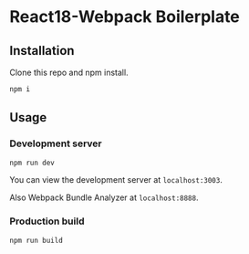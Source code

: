 # React18-Webpack Boilerplate

## Installation

Clone this repo and npm install.

```bash
npm i
```
## Usage

### Development server

```bash
npm run dev
```
You can view the development server at `localhost:3003`.

Also Webpack Bundle Analyzer at `localhost:8888`.

### Production build

```bash
npm run build
```
